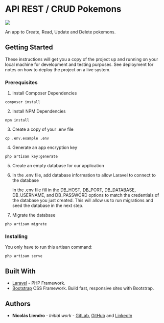 # API REST / CRUD Pokemons

<img src="https://imgur.com/uGFBf1a"/>

An app to Create, Read, Update and Delete pokemons.

## Getting Started

These instructions will get you a copy of the project up and running on your local machine for development and testing purposes. See deployment for notes on how to deploy the project on a live system.

### Prerequisites

1. Install Composer Dependencies

```
composer install
```

2. Install NPM Dependencies

```
npm install
```

3. Create a copy of your .env file

```
cp .env.example .env
```

4. Generate an app encryption key

```
php artisan key:generate
```

5. Create an empty database for our application

6. In the .env file, add database information to allow Laravel to connect to the database

    In the .env file fill in the DB_HOST, DB_PORT, DB_DATABASE, DB_USERNAME, and DB_PASSWORD options to match the credentials of the database you just created. This will allow us to run migrations and seed the database in the next step.

7. Migrate the database

```
php artisan migrate
```

### Installing

You only have to run this artisan command:

```
php artisan serve
```

## Built With

-   [Laravel](https://laravel.com/) - PHP Framework.
-   [Bootstrap](https://getbootstrap.com/) CSS Framework. Build fast, responsive sites with Bootstrap.

## Authors

-   **Nicolás Liendro** - _Initial work_ - [GitLab](https://gitlab.com/NicoLiendro14),
    [GitHub](https://github.com/NicoLiendro14) and
    [LinkedIn](https://www.linkedin.com/in/nicol%C3%A1s-liendro-00248a178/)
